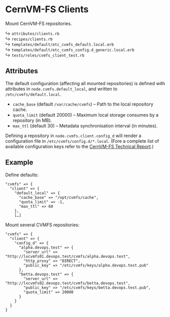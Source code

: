 CernVM-FS Clients
=================

Mount CernVM-FS repositories.

↪ `attributes/clients.rb`  
↪ `recipes/clients.rb`  
↪ `templates/default/etc_cvmfs_default.local.erb`  
↪ `templates/default/etc_cvmfs_config.d_generic.local.erb`  
↪ `tests/roles/cvmfs_client_test.rb`

Attributes
----------

The default configuration (affecting all mounted repositories) is defined with attributes in `node.cvmfs.default_local`, and written to `/etc/cvmfs/default.local`.

* `cache_base` (default `/var/cache/cvmfs`) – Path to the local repository cache.
* `quota_limit` (default 20000) – Maximum local storage consumes by a repository (in MB).
* `max_ttl` (default 30) – Metadata synchronisation interval (in minutes).

Defining a repository in `node.cvmfs.client.config_d` will render a configuration file in `/etc/cvmfs/config.d/*.local`. (Fore a complete list of available configuration keys refer to the [CernVM-FS Technical Report][3].)

Example
-------

Define defaults:

    "cvmfs" => {
      "client" => {
        "default_local" => {
          "cache_base" => "/opt/cvmfs/cache",
          "quota_limit" => -1,
          "max_ttl" => 60
        },
        […]

Mount several CVMFS repositories:

    "cvmfs" => {
      "client" => {
        "config_d" => {
          "alpha.devops.test" => {
            "server_url" => "http://lxcvmfs01.devops.test/cvmfs/alpha.devops.test",
            "http_proxy" => "DIRECT",
            "public_key" => "/etc/cvmfs/keys/alpha.devops.test.pub"
          },
          "betta.devops.test" => {
            "server_url" => "http://lxcvmfs02.devops.test/cvmfs/betta.devops.test",
            "public_key" => "/etc/cvmfs/keys/betta.devops.test.pub",
            "quota_limit" => 20000
          }      
        }
      }
    }

[3]: http://cernvm.cern.ch/portal/filesystem/techinformation
